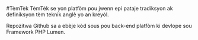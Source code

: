 #TèmTèk
TèmTèk se yon platfòm pou jwenn epi pataje tradiksyon ak definiksyon tèm teknik anglè yo an kreyòl.

Repozitwa Github sa a ebèje kòd sous pou back-end platfòm ki devlope sou Framework PHP Lumen.